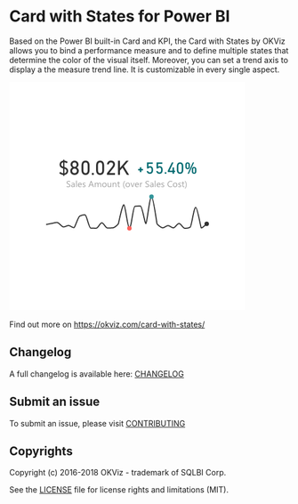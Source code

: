 # Card with States for Power BI

Based on the Power BI built-in Card and KPI, the Card with States by OKViz allows you to bind a performance measure and to define multiple states that determine the color of the visual itself. Moreover, you can set a trend axis to display a the measure trend line. It is customizable in every single aspect.

![alt tag](screenshot.png)

Find out more on https://okviz.com/card-with-states/

## Changelog

A full changelog is available here: [CHANGELOG](/CHANGELOG.md)


## Submit an issue

To submit an issue, please visit [CONTRIBUTING](/CONTRIBUTING.md)

## Copyrights

Copyright (c) 2016-2018 OKViz - trademark of SQLBI Corp.

See the [LICENSE](/LICENSE) file for license rights and limitations (MIT).